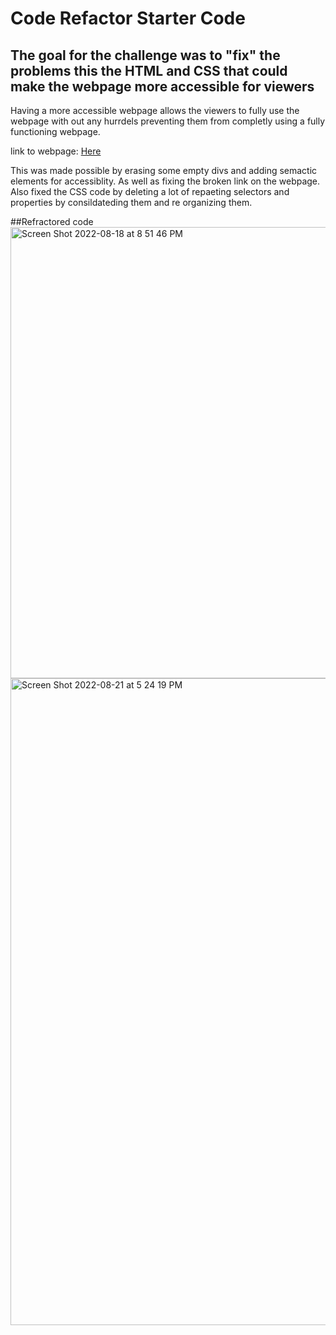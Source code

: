# Code Refactor Starter Code
<Code-Refractor>

## The goal for the challenge was to "fix" the problems this the HTML and CSS that could make the webpage more accessible for viewers

Having a more accessible webpage allows the viewers to fully use the webpage with out any hurrdels preventing them from completly using a fully functioning webpage. 
  
  link to webpage: [Here](file:///Users/ashontimadison/Desktop/Homework/codeRefactor/CodeRefactor-1/Develop/index.html)

This was made possible by erasing some empty divs and adding semactic elements for accessiblity. As well as fixing the broken link on the webpage.
Also fixed the CSS code by deleting a lot of repaeting selectors and properties by consildateding them and re organizing them.


##Refractored code
<img width="722" alt="Screen Shot 2022-08-18 at 8 51 46 PM" src="https://user-images.githubusercontent.com/106761213/185814573-d671e813-86e9-40f5-8b58-7d4758492013.png">
<img width="1035" alt="Screen Shot 2022-08-21 at 5 24 19 PM" src="https://user-images.githubusercontent.com/106761213/185814577-5eb34eb5-7edd-4a6b-81a1-b28b73686191.png">
